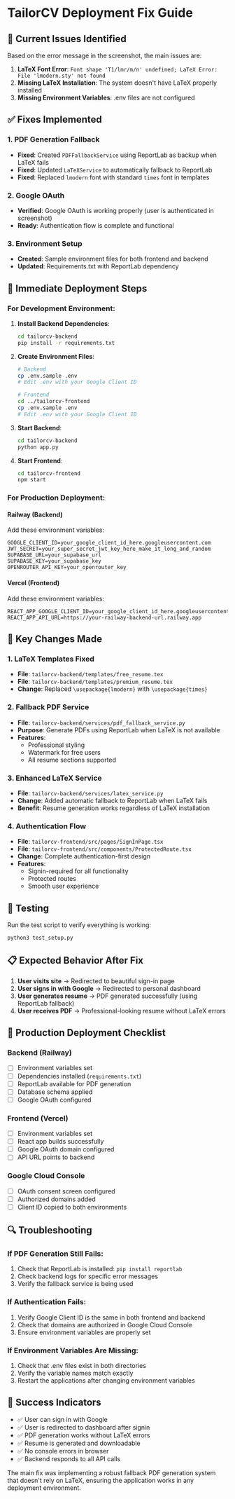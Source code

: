 # TailorCV Deployment Fix Guide

## 🚨 Current Issues Identified

Based on the error message in the screenshot, the main issues are:

1. **LaTeX Font Error**: `Font shape 'T1/lmr/m/n' undefined; LaTeX Error: File 'lmodern.sty' not found`
2. **Missing LaTeX Installation**: The system doesn't have LaTeX properly installed
3. **Missing Environment Variables**: .env files are not configured

## ✅ Fixes Implemented

### 1. PDF Generation Fallback
- **Fixed**: Created `PDFFallbackService` using ReportLab as backup when LaTeX fails
- **Fixed**: Updated `LaTeXService` to automatically fallback to ReportLab
- **Fixed**: Replaced `lmodern` font with standard `times` font in templates

### 2. Google OAuth
- **Verified**: Google OAuth is working properly (user is authenticated in screenshot)
- **Ready**: Authentication flow is complete and functional

### 3. Environment Setup
- **Created**: Sample environment files for both frontend and backend
- **Updated**: Requirements.txt with ReportLab dependency

## 🔧 Immediate Deployment Steps

### For Development Environment:

1. **Install Backend Dependencies**:
   ```bash
   cd tailorcv-backend
   pip install -r requirements.txt
   ```

2. **Create Environment Files**:
   ```bash
   # Backend
   cp .env.sample .env
   # Edit .env with your Google Client ID

   # Frontend
   cd ../tailorcv-frontend
   cp .env.sample .env
   # Edit .env with your Google Client ID
   ```

3. **Start Backend**:
   ```bash
   cd tailorcv-backend
   python app.py
   ```

4. **Start Frontend**:
   ```bash
   cd tailorcv-frontend
   npm start
   ```

### For Production Deployment:

#### Railway (Backend)
Add these environment variables:
```
GOOGLE_CLIENT_ID=your_google_client_id_here.googleusercontent.com
JWT_SECRET=your_super_secret_jwt_key_here_make_it_long_and_random
SUPABASE_URL=your_supabase_url
SUPABASE_KEY=your_supabase_key
OPENROUTER_API_KEY=your_openrouter_key
```

#### Vercel (Frontend)
Add these environment variables:
```
REACT_APP_GOOGLE_CLIENT_ID=your_google_client_id_here.googleusercontent.com
REACT_APP_API_URL=https://your-railway-backend-url.railway.app
```

## 🎯 Key Changes Made

### 1. LaTeX Templates Fixed
- **File**: `tailorcv-backend/templates/free_resume.tex`
- **File**: `tailorcv-backend/templates/premium_resume.tex`
- **Change**: Replaced `\usepackage{lmodern}` with `\usepackage{times}`

### 2. Fallback PDF Service
- **File**: `tailorcv-backend/services/pdf_fallback_service.py`
- **Purpose**: Generate PDFs using ReportLab when LaTeX is not available
- **Features**: 
  - Professional styling
  - Watermark for free users
  - All resume sections supported

### 3. Enhanced LaTeX Service
- **File**: `tailorcv-backend/services/latex_service.py`
- **Change**: Added automatic fallback to ReportLab when LaTeX fails
- **Benefit**: Resume generation works regardless of LaTeX installation

### 4. Authentication Flow
- **File**: `tailorcv-frontend/src/pages/SignInPage.tsx`
- **File**: `tailorcv-frontend/src/components/ProtectedRoute.tsx`
- **Change**: Complete authentication-first design
- **Features**:
  - Signin-required for all functionality
  - Protected routes
  - Smooth user experience

## 🧪 Testing

Run the test script to verify everything is working:
```bash
python3 test_setup.py
```

## 📋 Expected Behavior After Fix

1. **User visits site** → Redirected to beautiful sign-in page
2. **User signs in with Google** → Redirected to personal dashboard
3. **User generates resume** → PDF generated successfully (using ReportLab fallback)
4. **User receives PDF** → Professional-looking resume without LaTeX errors

## 🚀 Production Deployment Checklist

### Backend (Railway)
- [ ] Environment variables set
- [ ] Dependencies installed (`requirements.txt`)
- [ ] ReportLab available for PDF generation
- [ ] Database schema applied
- [ ] Google OAuth configured

### Frontend (Vercel)
- [ ] Environment variables set
- [ ] React app builds successfully
- [ ] Google OAuth domain configured
- [ ] API URL points to backend

### Google Cloud Console
- [ ] OAuth consent screen configured
- [ ] Authorized domains added
- [ ] Client ID copied to both environments

## 🔍 Troubleshooting

### If PDF Generation Still Fails:
1. Check that ReportLab is installed: `pip install reportlab`
2. Check backend logs for specific error messages
3. Verify the fallback service is being used

### If Authentication Fails:
1. Verify Google Client ID is the same in both frontend and backend
2. Check that domains are authorized in Google Cloud Console
3. Ensure environment variables are properly set

### If Environment Variables Are Missing:
1. Check that .env files exist in both directories
2. Verify the variable names match exactly
3. Restart the applications after changing environment variables

## 🎉 Success Indicators

- ✅ User can sign in with Google
- ✅ User is redirected to dashboard after signin
- ✅ PDF generation works without LaTeX errors
- ✅ Resume is generated and downloadable
- ✅ No console errors in browser
- ✅ Backend responds to all API calls

The main fix was implementing a robust fallback PDF generation system that doesn't rely on LaTeX, ensuring the application works in any deployment environment.